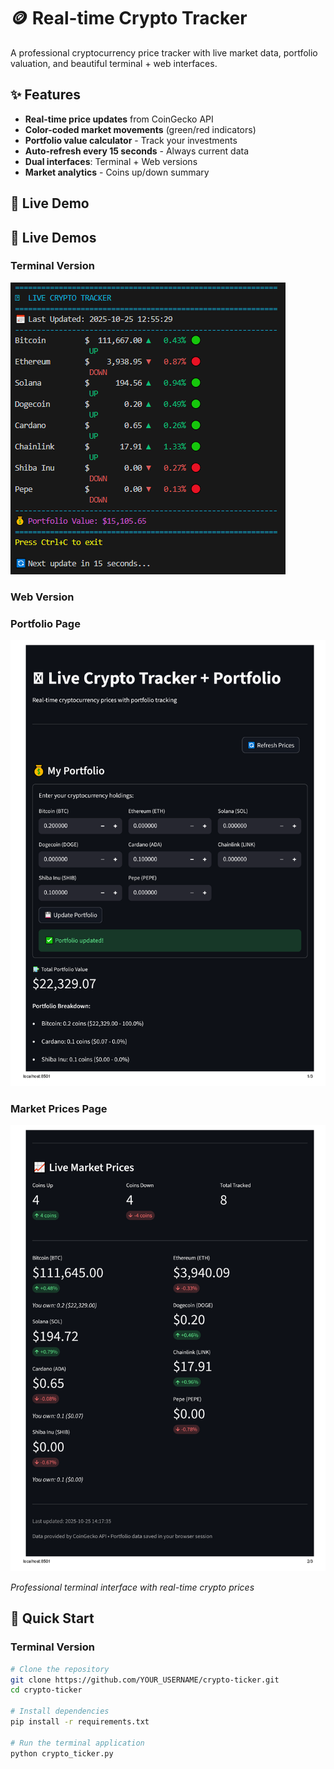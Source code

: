 # 🪙 Real-time Crypto Tracker

A professional cryptocurrency price tracker with live market data, portfolio valuation, and beautiful terminal + web interfaces.

## ✨ Features
- **Real-time price updates** from CoinGecko API
- **Color-coded market movements** (green/red indicators)
- **Portfolio value calculator** - Track your investments
- **Auto-refresh every 15 seconds** - Always current data
- **Dual interfaces**: Terminal + Web versions
- **Market analytics** - Coins up/down summary

## 🎯 Live Demo

## 🎯 Live Demos

### Terminal Version
![Terminal Demo](Terminal-demo.png)

### Web Version  

### Portfolio Page
![Portfolio Page](page_1.png)

### Market Prices Page  
![Market Prices Page](page_2.png)

*Professional terminal interface with real-time crypto prices*

## 🚀 Quick Start

### Terminal Version
```bash
# Clone the repository
git clone https://github.com/YOUR_USERNAME/crypto-ticker.git
cd crypto-ticker

# Install dependencies
pip install -r requirements.txt

# Run the terminal application
python crypto_ticker.py
